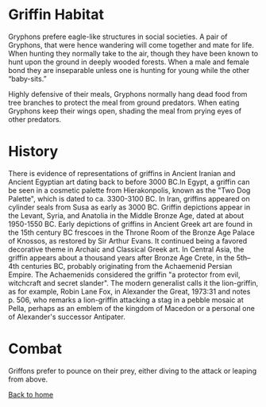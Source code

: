 
# Griffin Habitat

Gryphons prefere eagle-like structures in social societies. A pair of Gryphons, that were hence wandering will come together and mate for life. When hunting they normally take to the air, though they have been known to hunt upon the ground in deeply wooded forests. When a male and female bond they are inseparable unless one is hunting for young while the other “baby-sits.”

Highly defensive of their meals, Gryphons normally hang dead food from tree branches to protect the meal from ground predators. When eating Gryphons keep their wings open, shading the meal from prying eyes of other predators.
   

# History

There is evidence of representations of griffins in Ancient Iranian and Ancient Egyptian art dating back to before 3000 BC.In Egypt, a griffin can be seen in a cosmetic palette from Hierakonpolis, known as the "Two Dog Palette", which is dated to ca. 3300-3100 BC. In Iran, griffins appeared on cylinder seals from Susa as early as 3000 BC. Griffin depictions appear in the Levant, Syria, and Anatolia in the Middle Bronze Age, dated at about 1950-1550 BC. Early depictions of griffins in Ancient Greek art are found in the 15th century BC frescoes in the Throne Room of the Bronze Age Palace of Knossos, as restored by Sir Arthur Evans. It continued being a favored decorative theme in Archaic and Classical Greek art.
In Central Asia, the griffin appears about a thousand years after Bronze Age Crete, in the 5th–4th centuries BC, probably originating from the Achaemenid Persian Empire. The Achaemenids considered the griffin "a protector from evil, witchcraft and secret slander". The modern generalist calls it the lion-griffin, as for example, Robin Lane Fox, in Alexander the Great, 1973:31 and notes p. 506, who remarks a lion-griffin attacking a stag in a pebble mosaic at Pella, perhaps as an emblem of the kingdom of Macedon or a personal one of Alexander's successor Antipater.


# Combat
Griffons prefer to pounce on their prey, either diving to the attack or leaping from above.

[Back to home](index.md)
